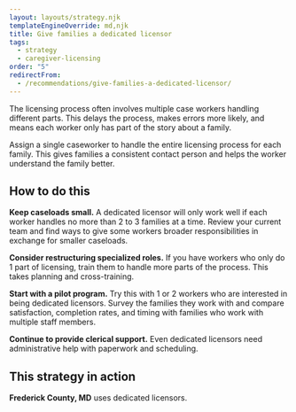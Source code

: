 ```yaml
---
layout: layouts/strategy.njk
templateEngineOverride: md,njk
title: Give families a dedicated licensor
tags:
  - strategy
  - caregiver-licensing
order: "5"
redirectFrom:
  - /recommendations/give-families-a-dedicated-licensor/
---
```

The licensing process often involves multiple case workers handling different parts. This delays the process, makes errors more likely, and means each worker only has part of the story about a family.

Assign a single caseworker to handle the entire licensing process for each family. This gives families a consistent contact person and helps the worker understand the family better.

## How to do this

**Keep caseloads small.** A dedicated licensor will only work well if each worker handles no more than 2 to 3 families at a time. Review your current team and find ways to give some workers broader responsibilities in exchange for smaller caseloads.

**Consider restructuring specialized roles.** If you have workers who only do 1 part of licensing, train them to handle more parts of the process. This takes planning and cross-training.

**Start with a pilot program.** Try this with 1 or 2 workers who are interested in being dedicated licensors. Survey the families they work with and compare satisfaction, completion rates, and timing with families who work with multiple staff members.

**Continue to provide clerical support.** Even dedicated licensors need administrative help with paperwork and scheduling.

## This strategy in action

**Frederick County, MD** uses dedicated licensors.